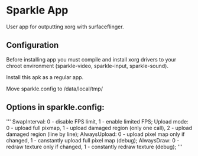 # Sparkle App

User app for outputting xorg with surfaceflinger.

## Configuration

Before installing app you must compile and install xorg drivers to your chroot environment (sparkle-video, sparkle-input, sparkle-sound).

Install this apk as a regular app.

Move sparkle.config to /data/local/tmp/



## Options in sparkle.config:
'''
SwapInterval: 0 - disable FPS limit, 1 - enable limited FPS;
Upload mode: 0 - upload full pixmap, 1 - upload damaged region (only one call), 2 - upload damaged region (line by line);
AlwaysUpload: 0 - upload pixel map only if changed, 1 - canstantly upload full pixel map (debug);
AlwaysDraw: 0 - redraw texture only if changed, 1 - constantly redraw texture (debug);
'''
